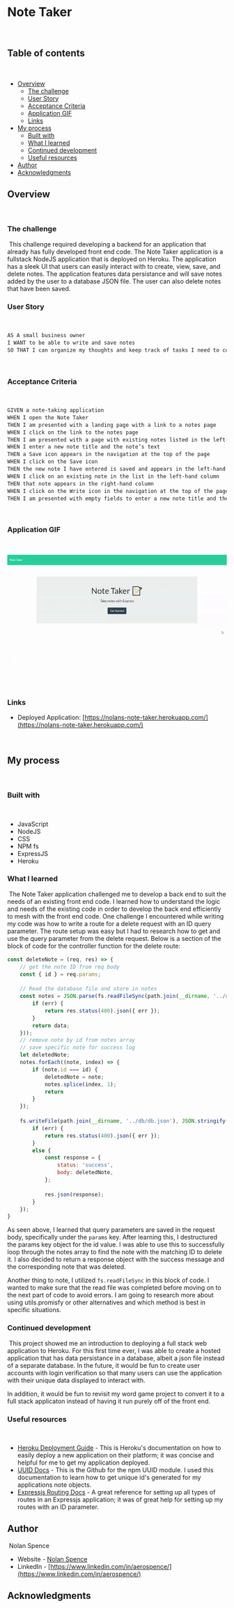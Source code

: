 # Note Taker
​
## Table of contents
​
- [Overview](#overview)
  - [The challenge](#the-challenge)
  - [User Story](#user-story)
  - [Acceptance Criteria](#acceptance-criteria)
  - [Application GIF](#application-gif)
  - [Links](#links)
- [My process](#my-process)
  - [Built with](#built-with)
  - [What I learned](#what-i-learned)
  - [Continued development](#continued-development)
  - [Useful resources](#useful-resources)
- [Author](#author)
- [Acknowledgments](#acknowledgments)
​
​
## Overview
​
### The challenge
​
This challenge required developing a backend for an application that already has fully developed front end code.  The Note Taker application is a fullstack NodeJS application that is deployed on Heroku.  The application has a sleek UI that users can easily interact with to create, view, save, and delete notes.  The application features data persistance and will save notes added by the user to a database JSON file.  The user can also delete notes that have been saved.
​
### User Story
​
```md
AS A small business owner
I WANT to be able to write and save notes
SO THAT I can organize my thoughts and keep track of tasks I need to complete
```
​
### Acceptance Criteria
​
```md
GIVEN a note-taking application
WHEN I open the Note Taker
THEN I am presented with a landing page with a link to a notes page
WHEN I click on the link to the notes page
THEN I am presented with a page with existing notes listed in the left-hand column, plus empty fields to enter a new note title and the note’s text in the right-hand column
WHEN I enter a new note title and the note’s text
THEN a Save icon appears in the navigation at the top of the page
WHEN I click on the Save icon
THEN the new note I have entered is saved and appears in the left-hand column with the other existing notes
WHEN I click on an existing note in the list in the left-hand column
THEN that note appears in the right-hand column
WHEN I click on the Write icon in the navigation at the top of the page
THEN I am presented with empty fields to enter a new note title and the note’s text in the right-hand column
```

​
### Application GIF

<br>

![Application GIF](./images/appGif.gif)
​
​
### Links

- Deployed Application: [https://nolans-note-taker.herokuapp.com/](https://nolans-note-taker.herokuapp.com/)

<br>

## My process
​
### Built with
​
- JavaScript
- NodeJS
- CSS
- NPM fs
- ExpressJS
- Heroku
​
### What I learned
​
The Note Taker application challenged me to develop a back end to suit the needs of an existing front end code.  I learned how to understand the logic and needs of the existing code in order to develop the back end efficiently to mesh with the front end code.  One challenge I encountered while writing my code was how to write a route for a delete request with an ID query parameter.  The route setup was easy but I had to research how to get and use the query parameter from the delete request.  Below is a section of the block of code for the controller function for the delete route:

```js
const deleteNote = (req, res) => {
    // get the note ID from req body
    const { id } = req.params;

    // Read the database file and store in notes
    const notes = JSON.parse(fs.readFileSync(path.join(__dirname, '../db/db.json'), 'utf8', (err, data) => {
        if (err) {
            return res.status(400).json({ err });
        }
        return data;
    }));
    // remove note by id from notes array
    // save specific note for success log
    let deletedNote;
    notes.forEach((note, index) => {
        if (note.id === id) {
            deletedNote = note;
            notes.splice(index, 1);
            return
        }
    });

    fs.writeFile(path.join(__dirname, '../db/db.json'), JSON.stringify(notes), (err) => {
        if (err) {
            return res.status(400).json({ err });
        }
        else {
            const response = {
                status: 'success',
                body: deletedNote,
            };
        
            res.json(response);
        }
    });
}
```

As seen above, I learned that query parameters are saved in the request body, specifically under the `params` key.  After learning this, I destructured the params key object for the id value.  I was able to use this to successfully loop through the notes array to find the note with the matching ID to delete it.  I also decided to return a response object with the success message and the corresponding note that was deleted.

Another thing to note, I utilized `fs.readFileSync` in this block of code.  I wanted to make sure that the read file was completed before moving on to the next part of code to avoid errors.  I am going to research more about using utils.promisfy or other alternatives and which method is best in specific situations.
​
### Continued development
​
This project showed me an introduction to deploying a full stack web application to Heroku.  For this first time ever, I was able to create a hosted application that has data persistance in a database, albeit a json file instead of a separate database.  In the future, it would be fun to create user accounts with login verification so that many users can use the application with their unique data displayed to interact with.

In addition, it would be fun to revisit my word game project to convert it to a full stack applicaton instead of having it run purely off of the front end.
​
### Useful resources
​
- [Heroku Deployment Guide](https://devcenter.heroku.com/articles/git) - This is Heroku's documentation on how to easily deploy a new application on their platform; it was concise and helpful for me to get my application deployed.
- [UUID Docs](https://github.com/uuidjs/uuid#readme) - This is the Github for the npm UUID module.  I used this documentation to learn how to get unique id's generated for my applications note objects.
- [Expressjs Routing Docs](https://expressjs.com/en/guide/routing.html) - A great reference for setting up all types of routes in an Expressjs application; it was of great help for setting up my routes with an ID parameter.
​
## Author
​
Nolan Spence
- Website - [Nolan Spence](https://unicorn-barf.github.io/Portfolio_Website_HTML_CSS/)
- LinkedIn - [https://www.linkedin.com/in/aerospence/](https://www.linkedin.com/in/aerospence/)
​
## Acknowledgments
​

